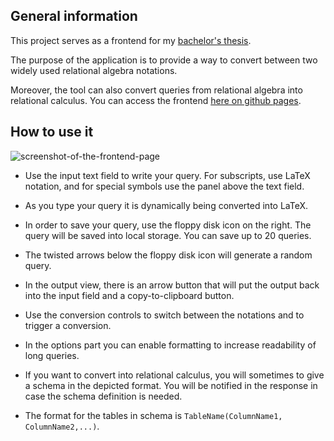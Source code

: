 ## General information
This project serves as a frontend for my [bachelor's thesis](https://dspace.cvut.cz/handle/10467/101022).

The purpose of the application is to provide a way to convert between two widely used relational algebra notations.

Moreover, the tool can also convert queries from relational algebra into relational calculus. You can access the frontend [here on github pages](https://tomashauser.github.io/relational-converter/).

## How to use it
![screenshot-of-the-frontend-page](https://github.com/tomashauser/relational-converter/assets/37981481/3170a982-0a8c-440d-9d00-131c49975fbd)

- Use the input text field to write your query. For subscripts, use LaTeX notation, and for special symbols use the panel above the text field.

- As you type your query it is dynamically being converted into LaTeX.

- In order to save your query, use the floppy disk icon on the right. The query will be saved into local storage. You can save up to 20 queries.

- The twisted arrows below the floppy disk icon will generate a random query.

- In the output view, there is an arrow button that will put the output back into the input field and a copy-to-clipboard button.

- Use the conversion controls to switch between the notations and to trigger a conversion.

- In the options part you can enable formatting to increase readability of long queries.

- If you want to convert into relational calculus, you will sometimes to give a schema in the depicted format. You will be notified in the response in case the schema definition is needed.

- The format for the tables in schema is `TableName(ColumnName1, ColumnName2,...)`.

  


